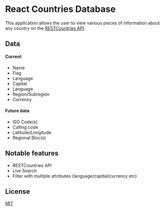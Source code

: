 # React Countries Database

This application allows the user to view various pieces of information about any country on the [RESTCountries API](https://restcountries.eu/).

## Data

#### Current

- Name
- Flag
- Language
- Capital
- Language
- Region/Subregion
- Currency

#### Future data

- ISO Code(s)
- Calling code
- Latitude/Longitude
- Regional Bloc(s)

## Notable features
- RESTCountries API
- Live Search
- Filter with multiple attributes (language/capital/currency etc) 

## License
[MIT](https://choosealicense.com/licenses/mit/)
